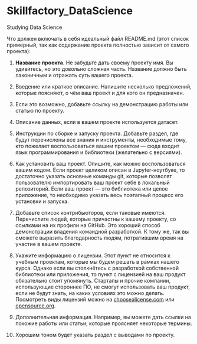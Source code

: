# Skillfactory_DataScience
Studying Data Science 

Что должен включать в себя идеальный файл README.md (этот список примерный, так как содержание проекта полностью зависит от самого проекта):

1. <strong>Название проекта</strong>. Не забудьте дать своему проекту имя. Вы удивитесь, но это довольно сложная часть. Название должно быть лаконичным и отражать суть вашего проекта.

2. Введение или краткое описание. Напишите несколько предложений, которые поясняют, о чём ваш проект и для кого он предназначен.

3. Если это возможно, добавьте ссылку на демонстрацию работы или статью по проекту.

4. Описание данных, если в вашем проекте используется датасет.

5. Инструкции по сборке и запуску проекта. Добавьте раздел, где будут перечислены все знания и инструменты, необходимые тому, кто пожелает воспользоваться вашим проектом — сюда входит язык программирования и библиотеки (желательно с версиями).

6. Как установить ваш проект. 
Опишите, как можно воспользоваться вашим кодом. Если проект целиком описан в Jupyter-ноутбуке, то достаточно указать основные команды git, которые позволят пользователю импортировать ваш проект себе в локальный репозиторий. Если ваш проект — это библиотека или целое приложение, то необходимо указать весь поэтапный процесс его установки и запуска.

7. Добавьте список контрибьюторов, если таковые имеются. Перечислите людей, которые причастны к вашему проекту, со ссылками на их профили на GitHub. Это хороший способ демонстрации владения командной разработкой. К тому же, так вы сможете выразить благодарность людям, потратившим время на участие в вашем проекте.

8. Укажите информацию о лицензии. Этот пункт не относится к учебным проектам, которые мы будем решать в рамках нашего курса. Однако если вы столкнётесь с разработкой собственной библиотеки или приложения, то пункт с лицензией на ваш продукт обязательно стоит упомянуть. Стартапы и прочие компании, использующие стороннее ПО, не смогут использовать ваш продукт, если не будут знать, на каких условиях это можно делать. Посмотреть виды лицензий можно на [choosealicense.com](https://choosealicense.com/) или [opensource.org](https://opensource.org/licenses).

9.  Дополнительная информация. Например, вы можете дать ссылки на похожие работы или статьи, которые проясняет некоторые термины.

10. Хорошим тоном будет указать раздел с выводами по проекту.